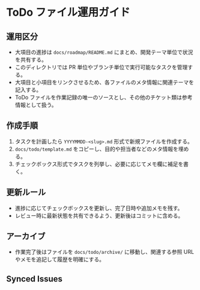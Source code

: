 # ToDo ファイル運用ガイド

## 運用区分
- 大項目の進捗は `docs/roadmap/README.md` にまとめ、開発テーマ単位で状況を共有する。
- このディレクトリでは PR 単位やブランチ単位で実行可能なタスクを管理する。
- 大項目と小項目をリンクさせるため、各ファイルのメタ情報に関連テーマを記入する。
- ToDo ファイルを作業記録の唯一のソースとし、その他のチケット類は参考情報として扱う。

## 作成手順
1. タスクを計画したら `YYYYMMDD-<slug>.md` 形式で新規ファイルを作成する。
2. `docs/todo/template.md` をコピーし、目的や担当者などのメタ情報を埋める。
3. チェックボックス形式でタスクを列挙し、必要に応じてメモ欄に補足を書く。

## 更新ルール
- 進捗に応じてチェックボックスを更新し、完了日時や追加メモを残す。
- レビュー時に最新状態を共有できるよう、更新後はコミットに含める。

## アーカイブ
- 作業完了後はファイルを `docs/todo/archive/` に移動し、関連する参照 URL やメモを追記して履歴を明確にする。

<!-- BEGIN: issues-sync -->
## Synced Issues
<!-- END: issues-sync -->
